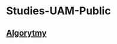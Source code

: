 # Studies-UAM-Public

## [Algorytmy](https://github.com/adbreeker/Studies-UAM-Public/tree/main/Algorytmy%20i%20struktury%20danych)
